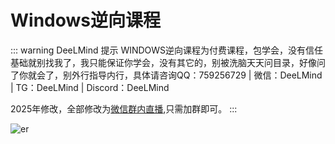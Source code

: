 # Windows逆向课程

::: warning DeeLMind 提示
WINDOWS逆向课程为付费课程，包学会，没有信任基础就别找我了，我只能保证你学会，没有其它的，别被洗脑天天问目录，好像问了你就会了，别外行指导内行，具体请咨询QQ：759256729 | 微信：DeeLMind | TG：DeeLMind | Discord：DeeLMind

2025年修改，全部修改为[微信群内直播](../group.md),只需加群即可。
:::

<DocsAD/>

![er](/imgs/class/revw.png)